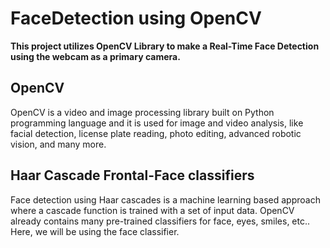# FaceDetection using OpenCV

<b>This project utilizes OpenCV Library to make a Real-Time Face Detection using the webcam as a primary camera.</b>

## OpenCV 

OpenCV is a video and image processing library built on Python programming language and it is used for image and video analysis, like facial detection, license plate reading, photo editing, advanced robotic vision, and many more.

## Haar Cascade Frontal-Face classifiers

Face detection using Haar cascades is a machine learning based approach where a cascade function is trained with a set of input data. OpenCV already contains many pre-trained classifiers for face, eyes, smiles, etc.. Here, we will be using the face classifier.
